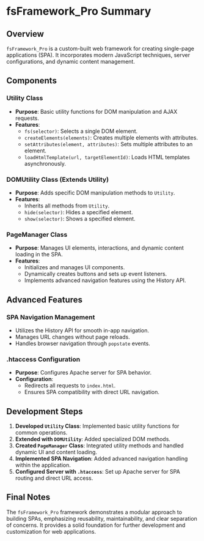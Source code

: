 # fsFramework_Pro Summary

## Overview

`fsFramework_Pro` is a custom-built web framework for creating single-page applications (SPA). It incorporates modern JavaScript techniques, server configurations, and dynamic content management.

## Components

### Utility Class

- **Purpose**: Basic utility functions for DOM manipulation and AJAX requests.
- **Features**:
  - `fs(selector)`: Selects a single DOM element.
  - `createElements(elements)`: Creates multiple elements with attributes.
  - `setAttributes(element, attributes)`: Sets multiple attributes to an element.
  - `loadHtmlTemplate(url, targetElementId)`: Loads HTML templates asynchronously.

### DOMUtility Class (Extends Utility)

- **Purpose**: Adds specific DOM manipulation methods to `Utility`.
- **Features**:
  - Inherits all methods from `Utility`.
  - `hide(selector)`: Hides a specified element.
  - `show(selector)`: Shows a specified element.

### PageManager Class

- **Purpose**: Manages UI elements, interactions, and dynamic content loading in the SPA.
- **Features**:
  - Initializes and manages UI components.
  - Dynamically creates buttons and sets up event listeners.
  - Implements advanced navigation features using the History API.

## Advanced Features

### SPA Navigation Management

- Utilizes the History API for smooth in-app navigation.
- Manages URL changes without page reloads.
- Handles browser navigation through `popstate` events.

### .htaccess Configuration

- **Purpose**: Configures Apache server for SPA behavior.
- **Configuration**:
  - Redirects all requests to `index.html`.
  - Ensures SPA compatibility with direct URL navigation.

## Development Steps

1. **Developed `Utility` Class**: Implemented basic utility functions for common operations.
2. **Extended with `DOMUtility`**: Added specialized DOM methods.
3. **Created `PageManager` Class**: Integrated utility methods and handled dynamic UI and content loading.
4. **Implemented SPA Navigation**: Added advanced navigation handling within the application.
5. **Configured Server with `.htaccess`**: Set up Apache server for SPA routing and direct URL access.

## Final Notes

The `fsFramework_Pro` framework demonstrates a modular approach to building SPAs, emphasizing reusability, maintainability, and clear separation of concerns. It provides a solid foundation for further development and customization for web applications.
